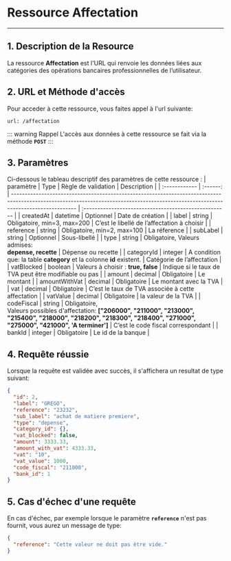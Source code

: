 <h1> Ressource Affectation </h1>

---

## 1. Description de la Resource

La ressource **Affectation** est l'URL qui renvoie les données liées aux catégories des opérations bancaires professionnelles de l’utilisateur.

## 2. URL et Méthode d'accès

Pour acceder à cette ressource, vous faites appel à l'url suivante:

```
url: /affectation
```

::: warning Rappel
L'accès aux données à cette ressource se fait via la méthode **`POST`**
:::

## 3. Paramètres

Ci-dessous le tableau descriptif des paramètres de cette ressource :
| paramètre | Type | Règle de validation | Description |
| :------------ | :------: | ----------------------------------------------------------------------------------------------------------------------------------------------------------------------------------- | :---------------------------------------------------- |
| createdAt | datetime | Optionnel | Date de création |
| label | string | Obligatoire, min=3, max=200 | C’est le libellé de l’affectation à choisir |
| reference | string | Obligatoire, min=2, max=100 | La réference |
| subLabel | string | Optionnel | Sous-libellé |
| type | string | Obligatoire, Valeurs admises:<br> **depense, recette** | Dépense ou recette |
| categoryId | integer | A condition que: la table **category** et la colonne **id** existent. | Catégorie de l’affectation |
| vatBlocked | boolean | Valeurs à choisir : **true, false** | Indique si le taux de TVA peut être modifiable ou pas |
| amount | decimal | Obligatoire | Le montant |
| amountWithVat | decimal | Obligatoire | Le montant avec la TVA |
| vat | decimal | Obligatoire | C’est le taux de TVA associée à cette affectation |
| vatValue | decimal | Obligatoire | la valeur de la TVA |
| codeFiscal | string | Obligatoire, <br> Valeurs possibles d'affectation: **["206000", "211000", "213000", "215400", "218000", "218200", "218300", "218400", "271000", "275000", "421000", 'A terminer']** | C’est le code fiscal correspondant |
| bankId | integer | Obligatoire | Le id de la banque |

## 4. Requête réussie

Lorsque la requête est validée avec succès, il s'affichera un resultat de type suivant:

```json
{
  "id": 2,
  "label": "GREGO",
  "reference": "23232",
  "sub_label": "achat de matiere premiere",
  "type": "depense",
  "category_id": {},
  "vat_blocked": false,
  "amount": 3333.33,
  "amount_with_vat": 4333.33,
  "vat": "10",
  "vat_value": 1000,
  "code_fiscal": "211000",
  "bank_id": 1
}
```

## 5. Cas d'échec d'une requête

En cas d'échec, par exemple lorsque le paramètre **`reference`** n'est pas fournit, vous aurez un message de type:

```json
{
  "reference": "Cette valeur ne doit pas être vide."
}
```

